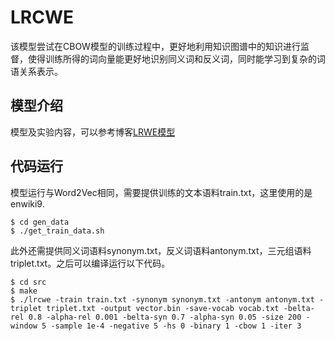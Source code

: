# LRCWE
该模型尝试在CBOW模型的训练过程中，更好地利用知识图谱中的知识进行监督，使得训练所得的词向量能更好地识别同义词和反义词，同时能学习到复杂的词语关系表示。

## 模型介绍

模型及实验内容，可以参考博客[LRWE模型](https://www.cnblogs.com/chenbjin/p/7106139.html)

## 代码运行
模型运行与Word2Vec相同，需要提供训练的文本语料train.txt，这里使用的是enwiki9.

	$ cd gen_data
	$ ./get_train_data.sh

此外还需提供同义词语料synonym.txt，反义词语料antonym.txt，三元组语料triplet.txt。之后可以编译运行以下代码。
	
	$ cd src
	$ make
	$ ./lrcwe -train train.txt -synonym synonym.txt -antonym antonym.txt -triplet triplet.txt -output vector.bin -save-vocab vocab.txt -belta-rel 0.8 -alpha-rel 0.001 -belta-syn 0.7 -alpha-syn 0.05 -size 200 -window 5 -sample 1e-4 -negative 5 -hs 0 -binary 1 -cbow 1 -iter 3
